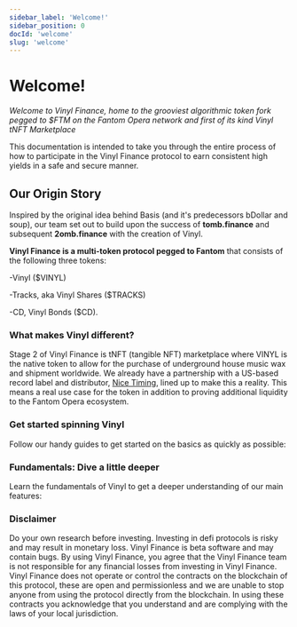 ```yaml
---
sidebar_label: 'Welcome!'
sidebar_position: 0
docId: 'welcome'
slug: 'welcome'
---
```


# Welcome!

_Welcome to Vinyl Finance, home to the grooviest algorithmic token fork pegged to $FTM on the Fantom Opera network and first of its kind Vinyl tNFT Marketplace_

This documentation is intended to take you through the entire process of how to participate in the Vinyl Finance protocol to earn consistent high yields in a safe and secure manner.

## Our Origin Story

Inspired by the original idea behind Basis (and it's predecessors bDollar and soup), our team set out to build upon the success of **tomb.finance** and subsequent **2omb.finance** with the creation of Vinyl.

**Vinyl Finance is a multi-token protocol pegged to Fantom** that consists of the following three tokens:&#x20;

\-Vinyl ($VINYL)

\-Tracks, aka Vinyl Shares ($TRACKS)&#x20;

\-CD, Vinyl Bonds ($CD).

### What makes Vinyl different?

Stage 2 of Vinyl Finance is tNFT (tangible NFT) marketplace where VINYL is the native token to allow for the purchase of underground house music wax and shipment worldwide. We already have a partnership with a US-based record label and distributor, [Nice Timing](https://www.realnicetiming.com/), lined up to make this a reality. This means a real use case for the token in addition to proving additional liquidity to the Fantom Opera ecosystem.&#x20;

### Get started spinning Vinyl

Follow our handy guides to get started on the basics as quickly as possible:

<!-- {% content-ref url="protocol-info/genesis-pools-and-token-allocation.md" %}
[genesis-pools-and-token-allocation.md](protocol-info/genesis-pools-and-token-allocation.md)
{% endcontent-ref %} -->

### Fundamentals: Dive a little deeper

Learn the fundamentals of Vinyl to get a deeper understanding of our main features:

<!-- {% content-ref url="guides/how-to-buy-vinyl-and-tracks.md" %}
[how-to-buy-vinyl-and-tracks.md](guides/how-to-buy-vinyl-and-tracks.md)
{% endcontent-ref %} -->

### Disclaimer

Do your own research before investing. Investing in defi protocols is risky and may result in monetary loss. Vinyl Finance is beta software and may contain bugs. By using Vinyl Finance, you agree that the Vinyl Finance team is not responsible for any financial losses from investing in Vinyl Finance. Vinyl Finance does not operate or control the contracts on the blockchain of this protocol, these are open and permissionless and we are unable to stop anyone from using the protocol directly from the blockchain. In using these contracts you acknowledge that you understand and are complying with the laws of your local jurisdiction.
